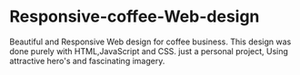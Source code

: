 # Responsive-coffee-Web-design
Beautiful and Responsive Web design for coffee business. 
This design was done purely with HTML,JavaScript and CSS.
just a personal project, Using attractive hero's and fascinating imagery.
